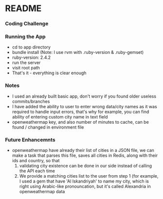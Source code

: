 # README

### Coding Challenge 

### Running the App
* cd to app directory
* bundle install (Note: I use rvm with .ruby-version & .ruby-gemset)
* ruby-version: 2.4.2
* run the server
* visit root path
* That's it - everything is clear enough

### Notes
* I used an already built basic app, don't worry if you found older useless commits/branches
* I have added the ability to user to enter wrong data/city names as it was required to handle input errors, that's why for example, you can find ability of entering custom city name in text field 
* openweathermap key, and also number of minutes to cache, can be found / changed in environment file

### Future Enhancemnts
* openweathermap have already their list of cities in a JSON file, we can make a task that parses this file, saves all cities in Redis, along with their ids and country, so that 
  1. validating city existence can be done in our side instead of calling the API each time
  2. We provide a matching cities list to the user from step 1 (for example, I used a gem that have 'Al Iskandriyah' to name my city, which is right using Arabic-like pronouncation, but it's called Alexandria in openweathermap data